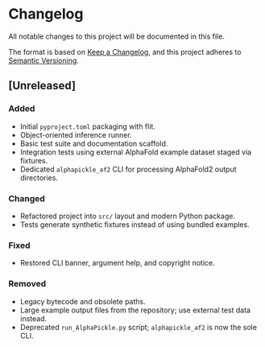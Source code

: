 # Changelog

All notable changes to this project will be documented in this file.

The format is based on [Keep a Changelog](https://keepachangelog.com/en/1.0.0/),
and this project adheres to [Semantic Versioning](https://semver.org/spec/v2.0.0.html).

## [Unreleased]
### Added
- Initial `pyproject.toml` packaging with flit.
- Object-oriented inference runner.
- Basic test suite and documentation scaffold.
- Integration tests using external AlphaFold example dataset staged via fixtures.
- Dedicated `alphapickle_af2` CLI for processing AlphaFold2 output directories.

### Changed
- Refactored project into `src/` layout and modern Python package.
- Tests generate synthetic fixtures instead of using bundled examples.
### Fixed
- Restored CLI banner, argument help, and copyright notice.

### Removed
- Legacy bytecode and obsolete paths.
- Large example output files from the repository; use external test data instead.
- Deprecated `run_AlphaPickle.py` script; `alphapickle_af2` is now the sole CLI.
